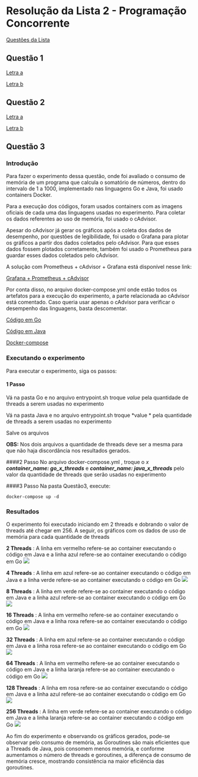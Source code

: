 # Resolução da Lista 2 - Programação Concorrente #

[Questões da Lista](https://docs.google.com/document/d/1hXRGvRRBkkl7qGsZOJK_loT9bIqFnnDsSt4oZ8O5pGo/edit)

## Questão 1 ##

[Letra a](https://github.com/tainahemmanuele/programacao_concorrente/blob/master/lista2/Quest%C3%A3o1/q1_a.go)

[Letra b](https://github.com/tainahemmanuele/programacao_concorrente/blob/master/lista2/Quest%C3%A3o1/q1_b.go)

## Questão 2 ##

[Letra a](https://github.com/tainahemmanuele/programacao_concorrente/tree/master/lista2/Quest%C3%A3o2)

[Letra b](https://github.com/tainahemmanuele/programacao_concorrente/blob/master/lista2/Quest%C3%A3o2/q2_b.go)

## Questão 3 ##


### Introdução ###

Para fazer o experimento dessa questão, onde foi avaliado o consumo de memória de um programa que calcula o somatório de números, dentro do intervalo de 1 a 1000, implementado nas linguagens Go e Java, foi usado containers Docker.

Para a execução dos códigos, foram usados containers com as imagens oficiais de cada uma das linguagens usadas no experimento. Para coletar os dados referentes ao uso de memória, foi usado o cAdvisor. 

Apesar do cAdvisor já gerar os gráficos após a coleta dos dados de desempenho, por questões de legibilidade, foi usado o Grafana para plotar os gráficos a partir dos dados coletados pelo cAdvisor. Para que esses dados fossem plotados corretamente, também foi usado o Prometheus para guardar esses dados coletados pelo cAdvisor. 

A solução com Prometheus + cAdvisor + Grafana está disponível nesse link:

[Grafana + Prometheus + cAdvisor](https://github.com/tainahemmanuele/monitoramento_tcc) 

Por conta disso, no arquivo docker-compose.yml onde estão todos os artefatos para a execução do experimento, a parte relacionada ao cAdvisor está comentado. Caso queria usar apenas o cAdvisor para verificar o desempenho das linguagens, basta descomentar.

[Código em Go](https://github.com/tainahemmanuele/programacao_concorrente/blob/master/lista2/Quest%C3%A3o3/Go/q3.go) 

[Código em Java](https://github.com/tainahemmanuele/programacao_concorrente/tree/master/lista2/Quest%C3%A3o3/Java/Lista2_Quest%C3%A3o3) 

[Docker-compose](https://github.com/tainahemmanuele/programacao_concorrente/blob/master/lista2/Quest%C3%A3o3/docker-compose.yml) 

### Executando o experimento ###

Para executar o experimento, siga os passos:

#### 1 Passo
Vá na pasta Go e no arquivo entrypoint.sh troque *value* pela quantidade de threads a serem usadas no experimento

Vá na pasta Java e no arquivo entrypoint.sh troque *value * pela quantidade de threads a serem usadas no experimento

Salve os arquivos

**OBS:** Nos dois arquivos a quantidade de threads deve ser a mesma para que não haja discordância nos resultados gerados.

####2 Passo
No arquivo docker-compose.yml , troque o *x* ***container_name: go_x_threads*** e ***container_name: java_x_threads*** pelo valor da quantidade de threads que serão usadas no experimento

####3 Passo
Na pasta Questão3, execute:

	docker-compose up -d

### Resultados
O experimento foi executado iniciando em 2 threads e dobrando o valor de threads até chegar em 256. A seguir, os gráficos com os dados de uso de memória para cada quantidade de threads

**2 Threads** : A linha em vermelho refere-se ao container executando o código em Java e a linha azul refere-se ao container executando o código em Go
![](https://github.com/tainahemmanuele/programacao_concorrente/blob/master/lista2/Quest%C3%A3o3/img/threads_2.png) 


**4 Threads** : A linha em azul refere-se ao container executando o código em Java e a linha verde refere-se ao container executando o código em Go
![](https://github.com/tainahemmanuele/programacao_concorrente/blob/master/lista2/Quest%C3%A3o3/img/threads_4.png) 

**8 Threads** : A linha em verde refere-se ao container executando o código em Java e a linha azul refere-se ao container executando o código em Go
![](https://github.com/tainahemmanuele/programacao_concorrente/blob/master/lista2/Quest%C3%A3o3/img/threads_8.png) 

**16 Threads** : A linha em vermelho refere-se ao container executando o código em Java e a linha roxa refere-se ao container executando o código em Go
![](https://github.com/tainahemmanuele/programacao_concorrente/blob/master/lista2/Quest%C3%A3o3/img/threads_16.png) 

**32 Threads** : A linha em azul refere-se ao container executando o código em Java e a linha rosa refere-se ao container executando o código em Go
![](https://github.com/tainahemmanuele/programacao_concorrente/blob/master/lista2/Quest%C3%A3o3/img/threads_32.png) 

**64 Threads** : A linha em vermelho refere-se ao container executando o código em Java e a linha laranja  refere-se ao container executando o código em Go
![](https://github.com/tainahemmanuele/programacao_concorrente/blob/master/lista2/Quest%C3%A3o3/img/threads_64.png) 

**128 Threads** : A linha em rosa refere-se ao container executando o código em Java e a linha azul refere-se ao container executando o código em Go
![](https://github.com/tainahemmanuele/programacao_concorrente/blob/master/lista2/Quest%C3%A3o3/img/threads_128.png) 

**256 Threads** : A linha em verde refere-se ao container executando o código em Java e a linha laranja refere-se ao container executando o código em Go
![](https://github.com/tainahemmanuele/programacao_concorrente/blob/master/lista2/Quest%C3%A3o3/img/threads_2256.png) 


Ao fim do experimento e observando os gráficos gerados,  pode-se observar pelo consumo de memória, as Goroutines são mais eficientes que a Threads de Java, pois consomem menos memória, e conforme aumentamos o número de threads e goroutines, a diferença de consumo de memória cresce, mostrando consistência na maior eficiência das goroutines.
